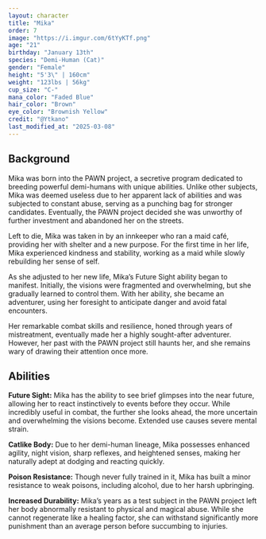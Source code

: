 ```yaml
---
layout: character
title: "Mika"
order: 7
image: "https://i.imgur.com/6tYyKTf.png"
age: "21"
birthday: "January 13th"
species: "Demi-Human (Cat)"
gender: "Female"
height: "5'3\" | 160cm"
weight: "123lbs | 56kg"
cup_size: "C-"
mana_color: "Faded Blue"
hair_color: "Brown"
eye_color: "Brownish Yellow"
credit: "@Ytkano"
last_modified_at: "2025-03-08"
---
```


## Background

Mika was born into the PAWN project, a secretive program dedicated to breeding powerful demi-humans with unique abilities. Unlike other subjects, Mika was deemed useless due to her apparent lack of abilities and was subjected to constant abuse, serving as a punching bag for stronger candidates. Eventually, the PAWN project decided she was unworthy of further investment and abandoned her on the streets.

Left to die, Mika was taken in by an innkeeper who ran a maid café, providing her with shelter and a new purpose. For the first time in her life, Mika experienced kindness and stability, working as a maid while slowly rebuilding her sense of self.

As she adjusted to her new life, Mika’s Future Sight ability began to manifest. Initially, the visions were fragmented and overwhelming, but she gradually learned to control them. With her ability, she became an adventurer, using her foresight to anticipate danger and avoid fatal encounters. 

Her remarkable combat skills and resilience, honed through years of mistreatment, eventually made her a highly sought-after adventurer. However, her past with the PAWN project still haunts her, and she remains wary of drawing their attention once more.

## Abilities

**Future Sight:** Mika has the ability to see brief glimpses into the near future, allowing her to react instinctively to events before they occur. While incredibly useful in combat, the further she looks ahead, the more uncertain and overwhelming the visions become. Extended use causes severe mental strain.

**Catlike Body:** Due to her demi-human lineage, Mika possesses enhanced agility, night vision, sharp reflexes, and heightened senses, making her naturally adept at dodging and reacting quickly.

**Poison Resistance:** Though never fully trained in it, Mika has built a minor resistance to weak poisons, including alcohol, due to her harsh upbringing.

**Increased Durability:** Mika’s years as a test subject in the PAWN project left her body abnormally resistant to physical and magical abuse. While she cannot regenerate like a healing factor, she can withstand significantly more punishment than an average person before succumbing to injuries.

